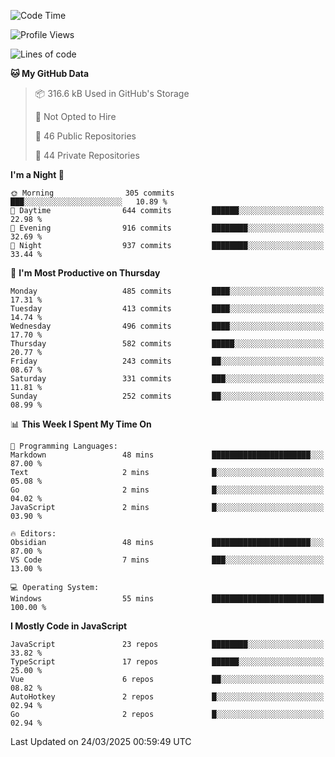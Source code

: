 <!--START_SECTION:waka-->
![Code Time](http://img.shields.io/badge/Code%20Time-933%20hrs%2015%20mins-blue)

![Profile Views](http://img.shields.io/badge/Profile%20Views-13-blue)

![Lines of code](https://img.shields.io/badge/From%20Hello%20World%20I%27ve%20Written-1.1%20million%20lines%20of%20code-blue)

**🐱 My GitHub Data** 

> 📦 316.6 kB Used in GitHub's Storage 
 > 
> 🚫 Not Opted to Hire
 > 
> 📜 46 Public Repositories 
 > 
> 🔑 44 Private Repositories 
 > 
**I'm a Night 🦉** 

```text
🌞 Morning                305 commits         ███░░░░░░░░░░░░░░░░░░░░░░   10.89 % 
🌆 Daytime                644 commits         ██████░░░░░░░░░░░░░░░░░░░   22.98 % 
🌃 Evening                916 commits         ████████░░░░░░░░░░░░░░░░░   32.69 % 
🌙 Night                  937 commits         ████████░░░░░░░░░░░░░░░░░   33.44 % 
```
📅 **I'm Most Productive on Thursday** 

```text
Monday                   485 commits         ████░░░░░░░░░░░░░░░░░░░░░   17.31 % 
Tuesday                  413 commits         ████░░░░░░░░░░░░░░░░░░░░░   14.74 % 
Wednesday                496 commits         ████░░░░░░░░░░░░░░░░░░░░░   17.70 % 
Thursday                 582 commits         █████░░░░░░░░░░░░░░░░░░░░   20.77 % 
Friday                   243 commits         ██░░░░░░░░░░░░░░░░░░░░░░░   08.67 % 
Saturday                 331 commits         ███░░░░░░░░░░░░░░░░░░░░░░   11.81 % 
Sunday                   252 commits         ██░░░░░░░░░░░░░░░░░░░░░░░   08.99 % 
```


📊 **This Week I Spent My Time On** 

```text
💬 Programming Languages: 
Markdown                 48 mins             ██████████████████████░░░   87.00 % 
Text                     2 mins              █░░░░░░░░░░░░░░░░░░░░░░░░   05.08 % 
Go                       2 mins              █░░░░░░░░░░░░░░░░░░░░░░░░   04.02 % 
JavaScript               2 mins              █░░░░░░░░░░░░░░░░░░░░░░░░   03.90 % 

🔥 Editors: 
Obsidian                 48 mins             ██████████████████████░░░   87.00 % 
VS Code                  7 mins              ███░░░░░░░░░░░░░░░░░░░░░░   13.00 % 

💻 Operating System: 
Windows                  55 mins             █████████████████████████   100.00 % 
```

**I Mostly Code in JavaScript** 

```text
JavaScript               23 repos            ████████░░░░░░░░░░░░░░░░░   33.82 % 
TypeScript               17 repos            ██████░░░░░░░░░░░░░░░░░░░   25.00 % 
Vue                      6 repos             ██░░░░░░░░░░░░░░░░░░░░░░░   08.82 % 
AutoHotkey               2 repos             █░░░░░░░░░░░░░░░░░░░░░░░░   02.94 % 
Go                       2 repos             █░░░░░░░░░░░░░░░░░░░░░░░░   02.94 % 
```




 Last Updated on 24/03/2025 00:59:49 UTC
<!--END_SECTION:waka-->
